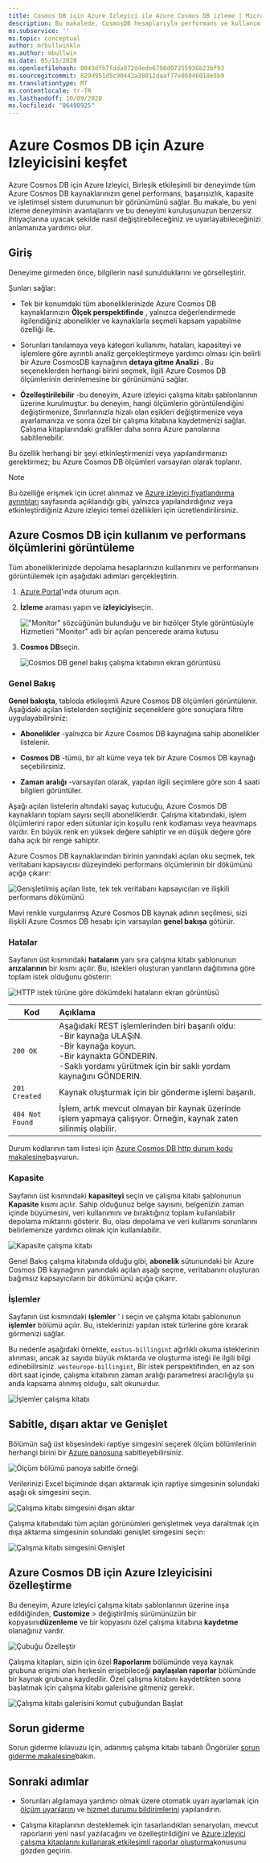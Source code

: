 ```yaml
---
title: Cosmos DB için Azure Izleyici ile Azure Cosmos DB izleme | Microsoft Docs
description: Bu makalede, CosmosDB hesaplarıyla performans ve kullanım sorunlarını hızlı bir şekilde anlamak için Cosmos DB sahipler sağlayan Cosmos DB özelliği için Azure Izleyicisi açıklanmaktadır.
ms.subservice: ''
ms.topic: conceptual
author: mrbullwinkle
ms.author: mbullwin
ms.date: 05/11/2020
ms.openlocfilehash: 8043dfb7fdda972d4ede6798d07355936b23bf93
ms.sourcegitcommit: 829d951d5c90442a38012daaf77e86046018e5b9
ms.translationtype: MT
ms.contentlocale: tr-TR
ms.lasthandoff: 10/09/2020
ms.locfileid: "86498925"
---
```

# <a name="explore-azure-monitor-for-azure-cosmos-db"></a>Azure Cosmos DB için Azure Izleyicisini keşfet

Azure Cosmos DB için Azure Izleyici, Birleşik etkileşimli bir deneyimde tüm Azure Cosmos DB kaynaklarınızın genel performans, başarısızlık, kapasite ve işletimsel sistem durumunun bir görünümünü sağlar. Bu makale, bu yeni izleme deneyiminin avantajlarını ve bu deneyimi kuruluşunuzun benzersiz ihtiyaçlarına uyacak şekilde nasıl değiştirebileceğiniz ve uyarlayabileceğinizi anlamanıza yardımcı olur.   

## <a name="introduction"></a>Giriş

Deneyime girmeden önce, bilgilerin nasıl sunulduklarını ve görselleştirir. 

Şunları sağlar:

* Tek bir konumdaki tüm aboneliklerinizde Azure Cosmos DB kaynaklarınızın **Ölçek perspektifinde** , yalnızca değerlendirmede ilgilendiğiniz abonelikler ve kaynaklarla seçmeli kapsam yapabilme özelliği ile.

* Sorunları tanılamaya veya kategori kullanımı, hataları, kapasiteyi ve işlemlere göre ayrıntılı analiz gerçekleştirmeye yardımcı olması için belirli bir Azure CosmosDB kaynağının **detaya gitme Analizi** . Bu seçeneklerden herhangi birini seçmek, ilgili Azure Cosmos DB ölçümlerinin derinlemesine bir görünümünü sağlar.  

* **Özelleştirilebilir** -bu deneyim, Azure izleyici çalışma kitabı şablonlarının üzerine kurulmuştur. bu deneyim, hangi ölçümlerin görüntülendiğini değiştirmenize, Sınırlarınızla hizalı olan eşikleri değiştirmenize veya ayarlamanıza ve sonra özel bir çalışma kitabına kaydetmenizi sağlar. Çalışma kitaplarındaki grafikler daha sonra Azure panolarına sabitlenebilir.  

Bu özellik herhangi bir şeyi etkinleştirmenizi veya yapılandırmanızı gerektirmez; bu Azure Cosmos DB ölçümleri varsayılan olarak toplanır.

>[!NOTE]
>Bu özelliğe erişmek için ücret alınmaz ve [Azure izleyici fiyatlandırma ayrıntıları](https://azure.microsoft.com/pricing/details/monitor/) sayfasında açıklandığı gibi, yalnızca yapılandırdığınız veya etkinleştirdiğiniz Azure izleyici temel özellikleri için ücretlendirilirsiniz.

## <a name="view-utilization-and-performance-metrics-for-azure-cosmos-db"></a>Azure Cosmos DB için kullanım ve performans ölçümlerini görüntüleme

Tüm aboneliklerinizde depolama hesaplarınızın kullanımını ve performansını görüntülemek için aşağıdaki adımları gerçekleştirin.

1. [Azure Portal](https://portal.azure.com)’ında oturum açın.

2. **İzleme** araması yapın ve **izleyiciyi**seçin.

    !["Monitor" sözcüğünün bulunduğu ve bir hızölçer Style görüntüsüyle Hizmetleri "Monitor" adlı bir açılan pencerede arama kutusu](./media/cosmosdb-insights-overview/search-monitor.png)

3. **Cosmos DB**seçin.

    ![Cosmos DB genel bakış çalışma kitabının ekran görüntüsü](./media/cosmosdb-insights-overview/cosmos-db.png)

### <a name="overview"></a>Genel Bakış

**Genel bakışta**, tabloda etkileşimli Azure Cosmos DB ölçümleri görüntülenir. Aşağıdaki açılan listelerden seçtiğiniz seçeneklere göre sonuçlara filtre uygulayabilirsiniz:

* **Abonelikler** -yalnızca bir Azure Cosmos DB kaynağına sahip abonelikler listelenir.  

* **Cosmos DB** -tümü, bir alt küme veya tek bir Azure Cosmos DB kaynağı seçebilirsiniz.

* **Zaman aralığı** -varsayılan olarak, yapılan ilgili seçimlere göre son 4 saati bilgileri görüntüler.

Aşağı açılan listelerin altındaki sayaç kutucuğu, Azure Cosmos DB kaynakların toplam sayısı seçili aboneliklerdir. Çalışma kitabındaki, işlem ölçümlerini rapor eden sütunlar için koşullu renk kodlaması veya heavmaps vardır. En büyük renk en yüksek değere sahiptir ve en düşük değere göre daha açık bir renge sahiptir. 

Azure Cosmos DB kaynaklarından birinin yanındaki açılan oku seçmek, tek veritabanı kapsayıcısı düzeyindeki performans ölçümlerinin bir dökümünü açığa çıkarır:

![Genişletilmiş açılan liste, tek tek veritabanı kapsayıcıları ve ilişkili performans dökümünü](./media/cosmosdb-insights-overview/container-view.png)

Mavi renkle vurgulanmış Azure Cosmos DB kaynak adının seçilmesi, sizi ilişkili Azure Cosmos DB hesabı için varsayılan **genel bakışa** götürür. 

### <a name="failures"></a>Hatalar

Sayfanın üst kısmındaki **hataların** yanı sıra çalışma kitabı şablonunun **arızalarının** bir kısmı açılır. Bu, istekleri oluşturan yanıtların dağıtımına göre toplam istek olduğunu gösterir:

![HTTP istek türüne göre dökümdeki hataların ekran görüntüsü](./media/cosmosdb-insights-overview/failures.png)

| Kod      |  Açıklama       | 
|-----------|:--------------------|
| `200 OK`  | Aşağıdaki REST işlemlerinden biri başarılı oldu: </br>-Bir kaynağa ULAŞıN. </br> -Bir kaynağa koyun. </br> -Bir kaynakta GÖNDERIN. </br> -Saklı yordamı yürütmek için bir saklı yordam kaynağını GÖNDERIN.|
| `201 Created` | Kaynak oluşturmak için bir gönderme işlemi başarılı. |
| `404 Not Found` | İşlem, artık mevcut olmayan bir kaynak üzerinde işlem yapmaya çalışıyor. Örneğin, kaynak zaten silinmiş olabilir. |

Durum kodlarının tam listesi için [Azure Cosmos DB http durum kodu makalesine](/rest/api/cosmos-db/http-status-codes-for-cosmosdb)başvurun.

### <a name="capacity"></a>Kapasite

Sayfanın üst kısmındaki **kapasiteyi** seçin ve çalışma kitabı şablonunun **Kapasite** kısmı açılır. Sahip olduğunuz belge sayısını, belgenizin zaman içinde büyümesini, veri kullanımını ve bıraktığınız toplam kullanılabilir depolama miktarını gösterir.  Bu, olası depolama ve veri kullanımı sorunlarını belirlemenize yardımcı olmak için kullanılabilir.

![Kapasite çalışma kitabı](./media/cosmosdb-insights-overview/capacity.png) 

Genel Bakış çalışma kitabında olduğu gibi, **abonelik** sütunundaki bir Azure Cosmos DB kaynağının yanındaki açılan aşağı seçme, veritabanını oluşturan bağımsız kapsayıcıların bir dökümünü açığa çıkarır.

### <a name="operations"></a>İşlemler 

Sayfanın üst kısmındaki **işlemler** ' i seçin ve çalışma kitabı şablonunun **işlemler** bölümü açılır. Bu, isteklerinizi yapılan istek türlerine göre kırarak görmenizi sağlar. 

Bu nedenle aşağıdaki örnekte, `eastus-billingint` ağırlıklı okuma isteklerinin alınması, ancak az sayıda büyük miktarda ve oluşturma isteği ile ilgili bilgi edinebilirsiniz. `westeurope-billingint`, Bir istek perspektifinden, en az son dört saat içinde, çalışma kitabının zaman aralığı parametresi aracılığıyla şu anda kapsama alınmış olduğu, salt okunurdur.

![İşlemler çalışma kitabı](./media/cosmosdb-insights-overview/operation.png) 

## <a name="pin-export-and-expand"></a>Sabitle, dışarı aktar ve Genişlet

Bölümün sağ üst köşesindeki raptiye simgesini seçerek ölçüm bölümlerinin herhangi birini bir [Azure panosuna](../../azure-portal/azure-portal-dashboards.md) sabitleyebilirsiniz.

![Ölçüm bölümü panoya sabitle örneği](./media/cosmosdb-insights-overview/pin.png)

Verilerinizi Excel biçiminde dışarı aktarmak için raptiye simgesinin solundaki aşağı ok simgesini seçin.

![Çalışma kitabı simgesini dışarı aktar](./media/cosmosdb-insights-overview/export.png)

Çalışma kitabındaki tüm açılan görünümleri genişletmek veya daraltmak için dışa aktarma simgesinin solundaki genişlet simgesini seçin:

![Çalışma kitabı simgesini Genişlet](./media/cosmosdb-insights-overview/expand.png)

## <a name="customize-azure-monitor-for-azure-cosmos-db"></a>Azure Cosmos DB için Azure Izleyicisini özelleştirme

Bu deneyim, Azure izleyici çalışma kitabı şablonlarının üzerine inşa edildiğinden, **Customize**  >  değiştirilmiş sürümünüzün bir kopyasını**düzenleme** ve bir kopyasını özel çalışma kitabına **kaydetme** olanağınız vardır. 

![Çubuğu Özelleştir](./media/cosmosdb-insights-overview/customize.png)

Çalışma kitapları, sizin için özel **Raporlarım** bölümünde veya kaynak grubuna erişimi olan herkesin erişebileceği **paylaşılan raporlar** bölümünde bir kaynak grubuna kaydedilir. Özel çalışma kitabını kaydettikten sonra başlatmak için çalışma kitabı galerisine gitmeniz gerekir.

![Çalışma kitabı galerisini komut çubuğundan Başlat](./media/cosmosdb-insights-overview/gallery.png)

## <a name="troubleshooting"></a>Sorun giderme

Sorun giderme kılavuzu için, adanmış çalışma kitabı tabanlı Öngörüler [sorun giderme makalesine](troubleshoot-workbooks.md)bakın.

## <a name="next-steps"></a>Sonraki adımlar

* Sorunları algılamaya yardımcı olmak üzere otomatik uyarı ayarlamak için [ölçüm uyarılarını](../platform/alerts-metric.md) ve [hizmet durumu bildirimlerini](../../service-health/alerts-activity-log-service-notifications-portal.md) yapılandırın.

* Çalışma kitaplarının desteklemek için tasarlandıkları senaryoları, mevcut raporların yeni nasıl yazılacağını ve özelleştirildiğini ve [Azure izleyici çalışma kitaplarını kullanarak etkileşimli raporlar oluşturma](../platform/workbooks-overview.md)konusunu gözden geçirin.
